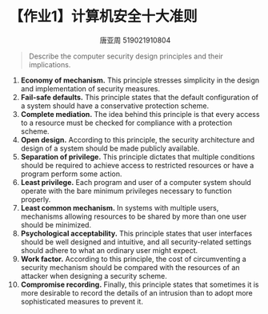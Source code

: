 # 【作业1】计算机安全十大准则

<center>唐亚周 519021910804</center>

> Describe the computer security design principles and their implications.

1. **Economy of mechanism.** This principle stresses simplicity in the design and implementation of security measures.
2. **Fail-safe defaults.** This principle states that the default configuration of a system should have a conservative protection scheme.
3. **Complete mediation.** The idea behind this principle is that every access to a resource must be checked for compliance with a protection scheme.
4. **Open design.** According to this principle, the security architecture and design of a system should be made publicly available.
5. **Separation of privilege.** This principle dictates that multiple conditions should be required  to achieve access to restricted resources or have a program perform some action.
6. **Least privilege.** Each program and user of a computer system should operate with the bare minimum privileges necessary to function properly.
7. **Least common mechanism.** In systems with multiple users, mechanisms allowing resources to be shared by more than one user should be minimized.
8. **Psychological acceptability.** This principle states that user interfaces should be well designed and intuitive, and all security-related settings should adhere to what an ordinary user might expect.
9. **Work factor.** According to this principle, the cost of circumventing a security mechanism should be compared with the resources of an attacker when  designing  a security scheme.
10. **Compromise recording.** Finally, this principle states that sometimes it is more desirable to record the details of an intrusion than to adopt more sophisticated measures to prevent it.

